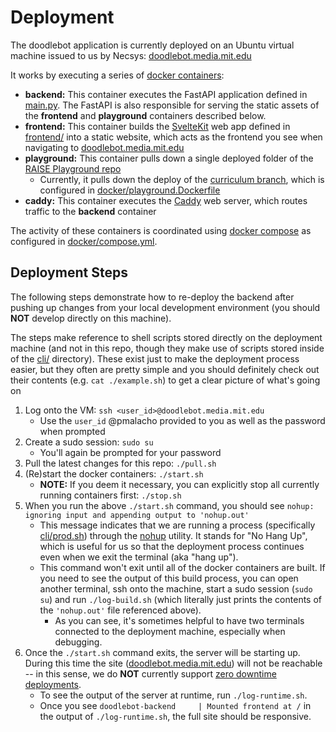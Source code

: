 # Deployment

The doodlebot application is currently deployed on an Ubuntu virtual machine issued to us by Necsys: [doodlebot.media.mit.edu](https://doodlebot.media.mit.edu)

It works by executing a series of [docker containers](https://www.docker.com/resources/what-container/):

- **backend:** This container executes the FastAPI application defined in [main.py](./main.py). The FastAPI is also responsible for serving the static assets of the **frontend** and **playground** containers described below.
- **frontend:** This container builds the [SvelteKit](https://svelte.dev/) web app defined in [frontend/](./frontend/) into a static website, which acts as the frontend you see when navigating to [doodlebot.media.mit.edu](https://doodlebot.media.mit.edu)
- **playground:** This container pulls down a single deployed folder of the [RAISE Playground repo](https://github.com/mitmedialab/prg-raise-playground)
    - Currently, it pulls down the deploy of the [curriculum branch](https://github.com/mitmedialab/prg-raise-playground/tree/curriculum), which is configured in [docker/playground.Dockerfile](./docker/playground.Dockerfile)
- **caddy:** This container executes the [Caddy](https://caddyserver.com/) web server, which routes traffic to the **backend** container

The activity of these containers is coordinated using [docker compose](https://docs.docker.com/compose/) as configured in [docker/compose.yml](./docker/compose.yml).


## Deployment Steps

The following steps demonstrate how to re-deploy the backend after pushing up changes from your local development environment (you should **NOT** develop directly on this machine).

The steps make reference to shell scripts stored directly on the deployment machine (and not in this repo, though they make use of scripts stored inside of the [cli/](./cli/) directory). These exist just to make the deployment process easier, but they often are pretty simple and you should definitely check out their contents (e.g. `cat ./example.sh`) to get a clear picture of what's going on 

1. Log onto the VM: `ssh <user_id>@doodlebot.media.mit.edu`
    - Use the `user_id` @pmalacho provided to you as well as the password when prompted
2. Create a sudo session: `sudo su`
    - You'll again be prompted for your password
3. Pull the latest changes for this repo: `./pull.sh`
4. (Re)start the docker containers: `./start.sh`
    - **NOTE:** If you deem it necessary, you can explicitly stop all currently running containers first: `./stop.sh`
5. When you run the above `./start.sh` command, you should see `nohup: ignoring input and appending output to 'nohup.out'`
    - This message indicates that we are running a process (specifically [cli/prod.sh](./cli/prod.sh)) through the [nohup](https://www.digitalocean.com/community/tutorials/nohup-command-in-linux) utility. It stands for "No Hang Up", which is useful for us so that the deployment process continues even when we exit the terminal (aka "hang up"). 
    - This command won't exit until all of the docker containers are built. If you need to see the output of this build process, you can open another terminal, ssh onto the machine, start a sudo session (`sudo su`) and run `./log-build.sh` (which literally just prints the contents of the `'nohup.out'` file referenced above).
        - As you can see, it's sometimes helpful to have two terminals connected to the deployment machine, especially when debugging.
6. Once the `./start.sh` command exits, the server will be starting up. During this time the site ([doodlebot.media.mit.edu](https://doodlebot.media.mit.edu)) will not be reachable -- in this sense, we do **NOT** currently support [zero downtime deployments](https://www.pingidentity.com/en/resources/blog/post/what-is-zero-downtime-deployment.html).
    - To see the output of the server at runtime, run `./log-runtime.sh`. 
    - Once you see `doodlebot-backend     | Mounted frontend at /` in the output of `./log-runtime.sh`, the full site should be responsive. 